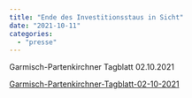 ```yaml
---
title: "Ende des Investitionsstaus in Sicht"
date: "2021-10-11"
categories: 
  - "presse"
---
```


Garmisch-Partenkirchner Tagblatt 02.10.2021

[Garmisch-Partenkirchner-Tagblatt-02-10-2021](https://volksschule-partenkirchen.de/wp-content/uploads/Garmisch-Partenkirchner-Tagblatt-02-10-2021.pdf)
